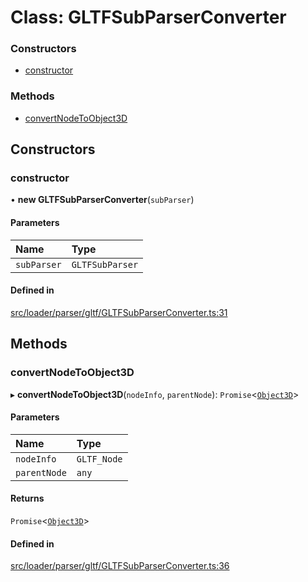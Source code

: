 # Class: GLTFSubParserConverter

### Constructors

- [constructor](GLTFSubParserConverter.md#constructor)

### Methods

- [convertNodeToObject3D](GLTFSubParserConverter.md#convertnodetoobject3d)

## Constructors

### constructor

• **new GLTFSubParserConverter**(`subParser`)

#### Parameters

| Name | Type |
| :------ | :------ |
| `subParser` | `GLTFSubParser` |

#### Defined in

[src/loader/parser/gltf/GLTFSubParserConverter.ts:31](https://github.com/Orillusion/orillusion/blob/main/src/loader/parser/gltf/GLTFSubParserConverter.ts#L31)

## Methods

### convertNodeToObject3D

▸ **convertNodeToObject3D**(`nodeInfo`, `parentNode`): `Promise`<[`Object3D`](Object3D.md)\>

#### Parameters

| Name | Type |
| :------ | :------ |
| `nodeInfo` | `GLTF_Node` |
| `parentNode` | `any` |

#### Returns

`Promise`<[`Object3D`](Object3D.md)\>

#### Defined in

[src/loader/parser/gltf/GLTFSubParserConverter.ts:36](https://github.com/Orillusion/orillusion/blob/main/src/loader/parser/gltf/GLTFSubParserConverter.ts#L36)
